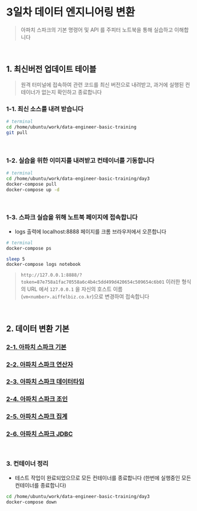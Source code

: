 # 3일차 데이터 엔지니어링 변환

> 아파치 스파크의 기본 명령어 및 API 를 주피터 노트북을 통해 실습하고 이해합니다


<br>


## 1. 최신버전 업데이트 테이블

> 원격 터미널에 접속하여 관련 코드를 최신 버전으로 내려받고, 과거에 실행된 컨테이너가 없는지 확인하고 종료합니다

### 1-1. 최신 소스를 내려 받습니다
```bash
# terminal
cd /home/ubuntu/work/data-engineer-basic-training
git pull
```
<br>

### 1-2. 실습을 위한 이미지를 내려받고 컨테이너를 기동합니다
```bash
# terminal
cd /home/ubuntu/work/data-engineer-basic-training/day3
docker-compose pull
docker-compose up -d
```
<br>

### 1-3. 스파크 실습을 위해 노트북 페이지에 접속합니다
* logs 출력에 localhost:8888 페이지를 크롬 브라우저에서 오픈합니다
```bash
# terminal
docker-compose ps

sleep 5
docker-compose logs notebook
```
> `http://127.0.0.1:8888/?token=87e758a1fac70558a6c4b4c5dd499d420654c509654c6b01` 이러한 형식의 URL 에서 `127.0.0.1` 을 자신의 호스트 이름(`vm<number>.aiffelbiz.co.kr`)으로 변경하여 접속합니다
<br>


## 2. 데이터 변환 기본

### [2-1. 아파치 스파크 기본](http://htmlpreview.github.io/?https://github.com/psyoblade/data-engineer-basic-training/blob/master/day3/notebooks/html/lgde-spark-core-1-basic.html)
### [2-2. 아파치 스파크 연산자](http://htmlpreview.github.io/?https://github.com/psyoblade/data-engineer-basic-training/blob/master/day3/notebooks/html/lgde-spark-core-2-operators.ipynb)
### [2-3. 아파치 스파크 데이터타입](http://htmlpreview.github.io/?https://github.com/psyoblade/data-engineer-basic-training/blob/master/day3/notebooks/lgde-spark-core-3-data-types.ipynb)
### [2-4. 아파치 스파크 조인](http://htmlpreview.github.io/?https://github.com/psyoblade/data-engineer-basic-training/blob/master/day3/notebooks/html/lgde-spark-core-4-join.ipynb)
### [2-5. 아파치 스파크 집계](http://htmlpreview.github.io/?https://github.com/psyoblade/data-engineer-basic-training/blob/master/day3/notebooks/html/lgde-spark-core-5-aggregation.ipynb)
### [2-6. 아파치 스파크 JDBC](http://htmlpreview.github.io/?https://github.com/psyoblade/data-engineer-basic-training/blob/master/day3/notebooks/html/lgde-spark-core-6-jdbc.ipynb)
<br>


### 3. 컨테이너 정리
* 테스트 작업이 완료되었으므로 모든 컨테이너를 종료합니다 (한번에 실행중인 모든 컨테이너를 종료합니다)
```bash
cd /home/ubuntu/work/data-engineer-basic-training/day3
docker-compose down
```
